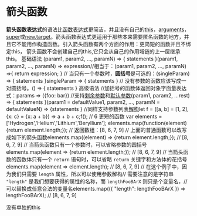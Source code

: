 # 箭头函数

**箭头函数表达式**的语法比[函数表达式](https://developer.mozilla.org/zh-CN/docs/Web/JavaScript/Reference/Operators/function)更简洁，并且没有自己的[this](https://developer.mozilla.org/zh-CN/docs/Web/JavaScript/Reference/Operators/this)，[arguments](https://developer.mozilla.org/zh-CN/docs/Web/JavaScript/Reference/Functions/arguments)，[super](https://developer.mozilla.org/zh-CN/docs/Web/JavaScript/Reference/Operators/super)或[new.target](https://developer.mozilla.org/zh-CN/docs/Web/JavaScript/Reference/Operators/new.target)。箭头函数表达式更适用于那些本来需要匿名函数的地方，并且它不能用作构造函数。引入箭头函数有两个方面的作用：更简短的函数并且不绑定this， 箭头函数不会创建自己的this,它只会从自己的作用域链的上一层继承this。  基础语法     (param1, param2, …, paramN) => { statements }(param1, param2, …, paramN) => expression//相当于：(param1, param2, …, paramN) =>{ return expression; }
// 当只有一个参数时，**圆括号**是可选的：(singleParam) => { statements }singleParam => { statements }
// 没有参数的函数应该写成一对圆括号。() => { statements }
高级语法   //加括号的函数体返回对象字面量表达式：params => ({foo: bar})
//支持[剩余参数](https://developer.mozilla.org/en-US/docs/Web/JavaScript/Reference/Functions/rest_parameters)和[默认参数](https://developer.mozilla.org/en-US/docs/Web/JavaScript/Reference/Functions/Default_parameters)(param1, param2, ...rest) => { statements }(param1 = defaultValue1, param2, …, paramN = defaultValueN) => {statements }
//同样支持参数列表[解构](https://developer.mozilla.org/zh-CN/docs/Web/JavaScript/Reference/Operators/Destructuring_assignment)let f = ([a, b] = [1, 2], {x: c} = {x: a + b}) => a + b + c;f(); // 6
更短的函数   var elements = ['Hydrogen','Helium','Lithium','Beryllium'];
elements.map(function(element) {return element.length;}); // 返回数组：[8, 6, 7, 9]
// 上面的普通函数可以改写成如下的箭头函数elements.map((element) => {return element.length;}); // [8, 6, 7, 9]
// 当箭头函数只有一个参数时，可以省略参数的圆括号elements.map(element => {return element.length;}); // [8, 6, 7, 9]
// 当箭头函数的函数体只有一个 `return` 语句时，可以省略 `return` 关键字和方法体的花括号elements.map(element => element.length); // [8, 6, 7, 9]
// 在这个例子中，因为我们只需要 `length` 属性，所以可以使用参数解构// 需要注意的是字符串 `"length"` 是我们想要获得的属性的名称，而 `lengthFooBArX` 则只是个变量名，// 可以替换成任意合法的变量名elements.map(({ "length": lengthFooBArX }) => lengthFooBArX); // [8, 6, 7, 9]

没有单独的this   

